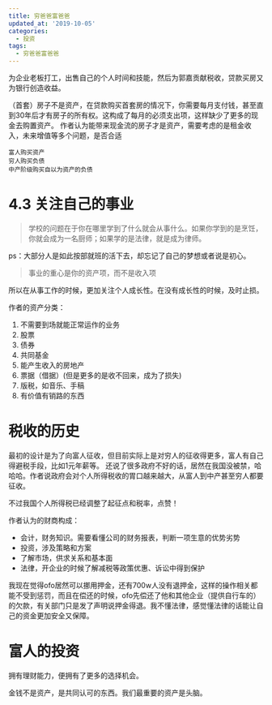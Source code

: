 ```yaml
---
title: 穷爸爸富爸爸
updated_at: '2019-10-05'
categories:
  - 投资
tags:
  - 穷爸爸富爸爸
---
```


为企业老板打工，出售自己的个人时间和技能，然后为郭嘉贡献税收，贷款买房又为银行创造收益。

（首套）房子不是资产，在贷款购买首套房的情况下，你需要每月支付钱，甚至直到30年后才有房子的所有权。这构成了每月的必须支出项，这样缺少了更多的现金去购置资产。
作者认为能带来现金流的房子才是资产，需要考虑的是租金收入，未来增值等多个问题，是否合适
```
富人购买资产
穷人购买负债
中产阶级购买自以为资产的负债
```

# 4.3 关注自己的事业
> 学校的问题在于你在哪里学到了什么就会从事什么。如果你学到的是烹饪，你就会成为一名厨师；如果学的是法律，就是成为律师。

ps：大部分人是如此按部就班的活下去，却忘记了自己的梦想或者说是初心。

> 事业的重心是你的资产项，而不是收入项

所以在从事工作的时候，更加关注个人成长性。在没有成长性的时候，及时止损。

作者的资产分类：
1. 不需要到场就能正常运作的业务
2. 股票
3. 债券
4. 共同基金
5. 能产生收入的房地产
6. 票据（借据）(但是更多的是收不回来，成为了损失)
7. 版税，如音乐、手稿
8. 有价值有销路的东西

# 税收的历史
最初的设计是为了向富人征收，但目前实际上是对穷人的征收得更多，富人有自己得避税手段，比如1元年薪等。
还说了很多政府不好的话，居然在我国没被禁，哈哈哈。作者说政府会对个人所得税收的胃口越来越大，从富人到中产甚至穷人都要征收。

不过我国个人所得税已经调整了起征点和税率，点赞！

作者认为的财商构成：
-  会计，财务知识。需要看懂公司的财务报表，判断一项生意的优势劣势
- 投资，涉及策略和方案
- 了解市场，供求关系和基本面
- 法律，开企业的时候了解减税等政策优惠、诉讼中得到保护

我现在觉得ofo居然可以挪用押金，还有700w人没有退押金，这样的操作相关都能不受到惩罚，而且在偿还的时候，ofo先偿还了他和其他企业（提供自行车的）的欠款，有关部门只是发了声明说押金得退。我不懂法律，感觉懂法律的话能让自己的资金更加安全又保障。

# 富人的投资

拥有理财能力，便拥有了更多的选择机会。

金钱不是资产，是共同认可的东西。我们最重要的资产是头脑。


